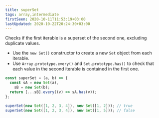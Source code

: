 ```yaml
---
title: superSet
tags: array,intermediate
firstSeen: 2020-10-11T11:53:19+03:00
lastUpdated: 2020-10-22T20:24:30+03:00
---
```


Checks if the first iterable is a superset of the second one, excluding duplicate values.

- Use the `new Set()` constructor to create a new `Set` object from each iterable.
- Use `Array.prototype.every()` and `Set.prototype.has()` to check that each value in the second iterable is contained in the first one.

```js
const superSet = (a, b) => {
  const sA = new Set(a),
    sB = new Set(b);
  return [...sB].every((v) => sA.has(v));
};
```

```js
superSet(new Set([1, 2, 3, 4]), new Set([1, 2])); // true
superSet(new Set([1, 2, 3, 4]), new Set([1, 5])); // false
```
